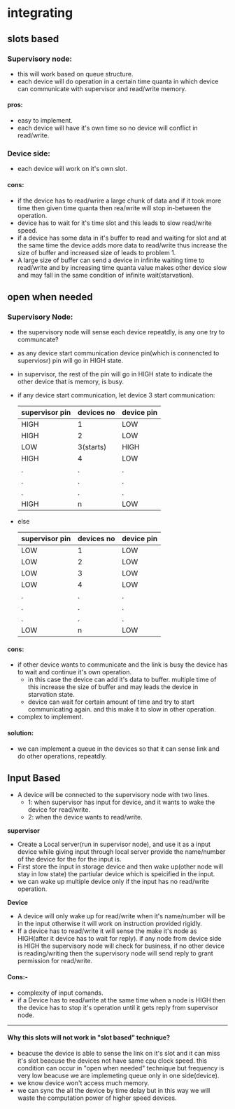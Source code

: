 # integrating


## slots based

### Supervisory node:
* this will work based on queue structure.
* each device will do operation in a certain time quanta in which device can communicate with supervisor and read/write memory.

#### pros:
* easy to implement.
* each device will have it's own time so no device will conflict in read/write.

### Device side:
* each device will work on it's own slot.

#### cons:
* if the device has to read/wrire a large chunk of data and if it took more time then given time quanta then rea/write will stop in-between the operation.
* device has to wait for it's time slot and this leads to slow read/write speed.
* if a device has some data in it's buffer to read and waiting for slot and at the same time the device adds more data to read/write thus increase the size of buffer and increased size of leads to problem 1.
* A large size of buffer can send a device in infinite waiting time to read/write and by increasing time quanta value makes other device slow and may fall in the same condition of infinite wait(starvation).



## open when needed

### Supervisory Node:
* the supervisory node will sense each device repeatdly, is any one try to communcate?
* as any device start communication device pin(which is connencted to superviosr) pin will go in HIGH state.
* in supervisor, the rest of the pin will go in HIGH state to indicate the other device that is memory, is busy.


* if any device start communication, let device 3 start communication:
  
  |supervisor pin |       devices no     |       device pin    |
  |---------------|       ---------------|       ---------------|
  |HIGH           |       1              |       LOW            |
  |HIGH           |       2              |       LOW            |
  |LOW            |       3(starts)      |       HIGH           |
  |HIGH           |       4              |       LOW            |
  |.              |       .              |       .              |
  |.              |       .              |       .              |
  |.              |       .              |       .              |
  |HIGH           |       n              |       LOW            |

* else
  
  |supervisor pin |       devices no     |       device pin     |
  |---------------|       ---------------|       ---------------|
  |LOW            |       1              |       LOW            |
  |LOW            |       2              |       LOW            |
  |LOW            |       3              |       LOW            |
  |LOW            |       4              |       LOW            |
  |.              |       .              |       .              |
  |.              |       .              |       .              |
  |.              |       .              |       .              |
  |LOW            |       n              |       LOW            |


#### cons:
* if other device wants to communicate and the link is busy the device has to wait and continue it's own operation.
    * in this case the device can add it's data to buffer. multiple time of this increase the size of buffer and may leads the device in starvation state.
    * device can wait for certain amount of time and try to start communicating again. and this make it to slow in other operation.
* complex to implement.

#### solution:
* we can implement a queue in the devices so that it can sense link and do other operations, repeatdly.

## Input Based

* A device will be connected to the supervisory node with two lines.
  * 1: when supervisor has input for device, and it wants to wake the device for read/write.
  * 2: when the device wants to read/write.

**supervisor**
* Create a Local server(run in supervisor node), and use it as a input device while giving input through local server provide the name/number of the device for the for the input is.
* First store the input in storage device and then wake up(other node will stay in low state) the partiular device which is speicified in the input.
* we can wake up multiple device only if the input has no read/write operation.

**Device**
* A device will only wake up for read/write when it's name/number will be in the input otherwise it will work on instruction provided rigidly.
* If a device has to read/write it will sense the make it's node as HIGH(after it device has to wait for reply). if any node from device side is HIGH the supervisory node will check for business, if no other device is reading/writing then the supervisory node will send reply to grant permission for read/write.

#### Cons:-
* complexity of input comands.
* if a Device has to read/write at the same time when a node is HIGH then the device has to stop it's operation until it gets reply from supervisor node.


---

#### Why this slots will not work in "slot based" technique?
* beacuse the device is able to sense the link on it's slot and it can miss it's slot beacuse the devices not have same cpu clock speed. this condition can occur in "open when needed" technique but frequency is very low beacuse we are implemeting queue only in one side(device).
* we know device won't access much memory. 
* we can sync the all the device by time delay but in this way we will waste the computation power of higher speed devices.
